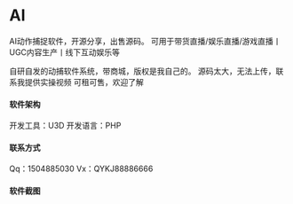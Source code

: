 # AI
AI动作捕捉软件，开源分享，出售源码。 可用于带货直播/娱乐直播/游戏直播丨UGC内容生产丨线下互动娱乐等

自研自发的动捕软件系统，带商城，版权是我自己的。
源码太大，无法上传，联系我提供实操视频
可租可售，欢迎了解

#### 软件架构
开发工具：U3D 开发语言：PHP

#### 联系方式
Qq：1504885030
Vx：QYKJ88886666

#### 软件截图
